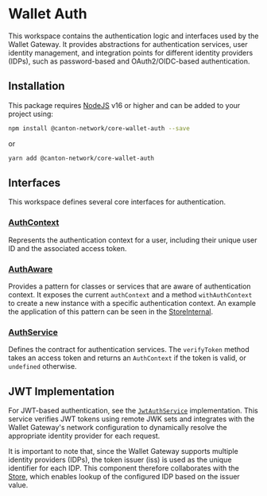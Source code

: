 # Wallet Auth

This workspace contains the authentication logic and interfaces used by the Wallet Gateway.
It provides abstractions for authentication services, user identity management, and integration points for different identity providers (IDPs), such as password-based and OAuth2/OIDC-based authentication.

## Installation

This package requires [NodeJS](https://nodejs.org/) v16 or higher and can be added to your project using:

```sh
npm install @canton-network/core-wallet-auth --save
```

or

```sh
yarn add @canton-network/core-wallet-auth
```

## Interfaces

This workspace defines several core interfaces for authentication.

### [AuthContext](./src/AuthService.ts)

Represents the authentication context for a user, including their unique user ID and the associated access token.

### [AuthAware](./src/AuthService.ts)

Provides a pattern for classes or services that are aware of authentication context.
It exposes the current `authContext` and a method `withAuthContext` to create a new instance with a specific authentication context.
An example the application of this pattern can be seen in the [StoreInternal](../wallet-store/src/StoreInternal.ts).

### [AuthService](./src/AuthService.ts)

Defines the contract for authentication services.
The `verifyToken` method takes an access token and returns an `AuthContext` if the token is valid, or `undefined` otherwise.

## JWT Implementation

For JWT-based authentication, see the [`JwtAuthService`](../clients/remote/src/auth/JwtAuthService.ts) implementation.
This service verifies JWT tokens using remote JWK sets and integrates with the Wallet Gateway's network configuration to dynamically resolve the appropriate identity provider for each request.

It is important to note that, since the Wallet Gateway supports multiple identity providers (IDPs), the token issuer (iss) is used as the unique identifier for each IDP.
This component therefore collaborates with the [Store](../wallet-store/src/Store.ts), which enables lookup of the configured IDP based on the issuer value.
